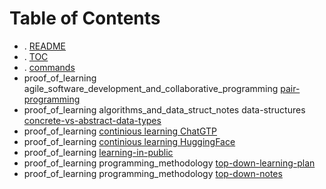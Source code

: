 # Table of Contents

- . [README](./README.md)
- . [TOC](./TOC.md)
- . [commands](./commands.md)
- proof_of_learning    agile_software_development_and_collaborative_programming [pair-programming](./proof_of_learning/agile_software_development_and_collaborative_programming/pair-programming.md)
- proof_of_learning    algorithms_and_data_struct_notes    data-structures [concrete-vs-abstract-data-types](./proof_of_learning/algorithms_and_data_struct_notes/data-structures/concrete-vs-abstract-data-types.md)
- proof_of_learning [continious learning ChatGTP](./proof_of_learning/continious_learning_ChatGTP.md)
- proof_of_learning [continious learning HuggingFace](./proof_of_learning/continious_learning_HuggingFace.md)
- proof_of_learning [learning-in-public](./proof_of_learning/learning-in-public.md)
- proof_of_learning    programming_methodology [top-down-learning-plan](./proof_of_learning/programming_methodology/top-down-learning-plan.md)
- proof_of_learning    programming_methodology [top-down-notes](./proof_of_learning/programming_methodology/top-down-notes.md)
